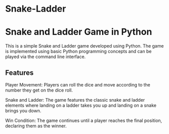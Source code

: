 # Snake-Ladder

# Snake and Ladder Game in Python
This is a simple Snake and Ladder game developed using Python. The game is implemented using basic Python programming concepts and can be played via the command line interface.

## Features
Player Movement: Players can roll the dice and move according to the number they get on the dice roll.

Snake and Ladder: The game features the classic snake and ladder elements where landing on a ladder takes you up and landing on a snake brings you down.

Win Condition: The game continues until a player reaches the final position, declaring them as the winner.
